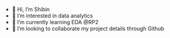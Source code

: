 - 👋 Hi, I’m Shibin
- 👀 I’m interested in data analytics
- 🌱 I’m currently learning EDA @RP2
- 💞️ I’m looking to collaborate my project details through Github

<!---
07Shibin/07Shibin is a ✨ special ✨ repository because its `README.md` (this file) appears on your GitHub profile.
You can click the Preview link to take a look at your changes.
--->

